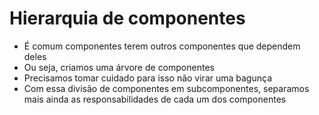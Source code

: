 # Hierarquia de componentes

- É comum componentes terem outros componentes que dependem deles
- Ou seja, criamos uma árvore de componentes
- Precisamos tomar cuidado para isso não virar uma bagunça
- Com essa divisão de componentes em subcomponentes, separamos mais ainda as responsabilidades de cada um dos componentes
